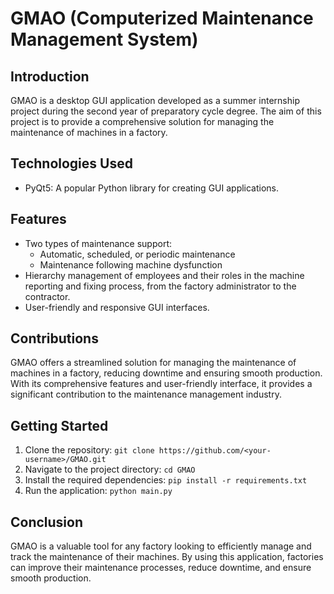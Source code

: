 # GMAO (Computerized Maintenance Management System)

## Introduction
GMAO is a desktop GUI application developed as a summer internship project during the second year of preparatory cycle degree. The aim of this project is to provide a comprehensive solution for managing the maintenance of machines in a factory. 

## Technologies Used
- PyQt5: A popular Python library for creating GUI applications.

## Features
- Two types of maintenance support: 
  - Automatic, scheduled, or periodic maintenance
  - Maintenance following machine dysfunction
- Hierarchy management of employees and their roles in the machine reporting and fixing process, from the factory administrator to the contractor.
- User-friendly and responsive GUI interfaces.

## Contributions
GMAO offers a streamlined solution for managing the maintenance of machines in a factory, reducing downtime and ensuring smooth production. With its comprehensive features and user-friendly interface, it provides a significant contribution to the maintenance management industry.

## Getting Started
1. Clone the repository: `git clone https://github.com/<your-username>/GMAO.git`
2. Navigate to the project directory: `cd GMAO`
3. Install the required dependencies: `pip install -r requirements.txt`
4. Run the application: `python main.py`

## Conclusion
GMAO is a valuable tool for any factory looking to efficiently manage and track the maintenance of their machines. By using this application, factories can improve their maintenance processes, reduce downtime, and ensure smooth production.
